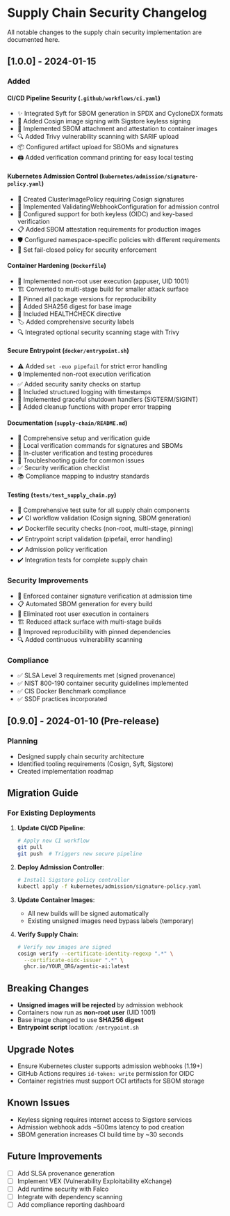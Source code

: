 # Supply Chain Security Changelog

All notable changes to the supply chain security implementation are documented here.

## [1.0.0] - 2024-01-15

### Added

#### CI/CD Pipeline Security (`.github/workflows/ci.yaml`)
- ✨ Integrated Syft for SBOM generation in SPDX and CycloneDX formats
- 🔐 Added Cosign image signing with Sigstore keyless signing
- 📎 Implemented SBOM attachment and attestation to container images
- 🔍 Added Trivy vulnerability scanning with SARIF upload
- 📦 Configured artifact upload for SBOMs and signatures
- 🖨️ Added verification command printing for easy local testing

#### Kubernetes Admission Control (`kubernetes/admission/signature-policy.yaml`)
- 🚫 Created ClusterImagePolicy requiring Cosign signatures
- 🎯 Implemented ValidatingWebhookConfiguration for admission control
- 🔑 Configured support for both keyless (OIDC) and key-based verification
- 📋 Added SBOM attestation requirements for production images
- 🛡️ Configured namespace-specific policies with different requirements
- 🚨 Set fail-closed policy for security enforcement

#### Container Hardening (`Dockerfile`)
- 👤 Implemented non-root user execution (appuser, UID 1001)
- 🏗️ Converted to multi-stage build for smaller attack surface
- 📌 Pinned all package versions for reproducibility
- 🔖 Added SHA256 digest for base image
- 🏥 Included HEALTHCHECK directive
- 🏷️ Added comprehensive security labels
- 🔍 Integrated optional security scanning stage with Trivy

#### Secure Entrypoint (`docker/entrypoint.sh`)
- ⚠️ Added `set -euo pipefail` for strict error handling
- 🔒 Implemented non-root execution verification
- ✅ Added security sanity checks on startup
- 📝 Included structured logging with timestamps
- 🔄 Implemented graceful shutdown handlers (SIGTERM/SIGINT)
- 🧹 Added cleanup functions with proper error trapping

#### Documentation (`supply-chain/README.md`)
- 📖 Comprehensive setup and verification guide
- 🔧 Local verification commands for signatures and SBOMs
- 🏢 In-cluster verification and testing procedures
- 🐛 Troubleshooting guide for common issues
- ✅ Security verification checklist
- 📚 Compliance mapping to industry standards

#### Testing (`tests/test_supply_chain.py`)
- 🧪 Comprehensive test suite for all supply chain components
- ✔️ CI workflow validation (Cosign signing, SBOM generation)
- ✔️ Dockerfile security checks (non-root, multi-stage, pinning)
- ✔️ Entrypoint script validation (pipefail, error handling)
- ✔️ Admission policy verification
- ✔️ Integration tests for complete supply chain

### Security Improvements
- 🔐 Enforced container signature verification at admission time
- 📋 Automated SBOM generation for every build
- 👤 Eliminated root user execution in containers
- 🏗️ Reduced attack surface with multi-stage builds
- 📌 Improved reproducibility with pinned dependencies
- 🔍 Added continuous vulnerability scanning

### Compliance
- ✅ SLSA Level 3 requirements met (signed provenance)
- ✅ NIST 800-190 container security guidelines implemented
- ✅ CIS Docker Benchmark compliance
- ✅ SSDF practices incorporated

## [0.9.0] - 2024-01-10 (Pre-release)

### Planning
- Designed supply chain security architecture
- Identified tooling requirements (Cosign, Syft, Sigstore)
- Created implementation roadmap

## Migration Guide

### For Existing Deployments

1. **Update CI/CD Pipeline**:
   ```bash
   # Apply new CI workflow
   git pull
   git push  # Triggers new secure pipeline
   ```

2. **Deploy Admission Controller**:
   ```bash
   # Install Sigstore policy controller
   kubectl apply -f kubernetes/admission/signature-policy.yaml
   ```

3. **Update Container Images**:
   - All new builds will be signed automatically
   - Existing unsigned images need bypass labels (temporary)

4. **Verify Supply Chain**:
   ```bash
   # Verify new images are signed
   cosign verify --certificate-identity-regexp ".*" \
     --certificate-oidc-issuer ".*" \
     ghcr.io/YOUR_ORG/agentic-ai:latest
   ```

## Breaking Changes

- **Unsigned images will be rejected** by admission webhook
- Containers now run as **non-root user** (UID 1001)
- Base image changed to use **SHA256 digest**
- **Entrypoint script** location: `/entrypoint.sh`

## Upgrade Notes

- Ensure Kubernetes cluster supports admission webhooks (1.19+)
- GitHub Actions requires `id-token: write` permission for OIDC
- Container registries must support OCI artifacts for SBOM storage

## Known Issues

- Keyless signing requires internet access to Sigstore services
- Admission webhook adds ~500ms latency to pod creation
- SBOM generation increases CI build time by ~30 seconds

## Future Improvements

- [ ] Add SLSA provenance generation
- [ ] Implement VEX (Vulnerability Exploitability eXchange)
- [ ] Add runtime security with Falco
- [ ] Integrate with dependency scanning
- [ ] Add compliance reporting dashboard